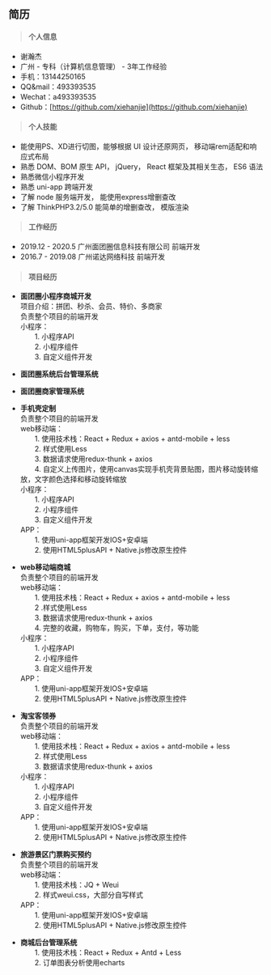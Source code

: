 ## 简历

>#### **个人信息**  

- 谢瀚杰
- 广州 - 专科（计算机信息管理） - 3年工作经验
- 手机：13144250165    
- QQ&mail：493393535
- Wechat：a493393535
- Github：[https://github.com/xiehanjie](https://github.com/xiehanjie)

>#### **个人技能**  

- 能使用PS、XD进行切图，能够根据 UI 设计还原网页， 移动端rem适配和响应式布局
- 熟悉 DOM、BOM 原生 API， jQuery， React 框架及其相关生态， ES6 语法
- 熟悉微信小程序开发 
- 熟悉 uni-app 跨端开发
- 了解 node 服务端开发， 能使用express增删查改
- 了解 ThinkPHP3.2/5.0 能简单的增删查改， 模版渲染

>#### **工作经历**  

- 2019.12 - 2020.5   广州面团圈信息科技有限公司 前端开发
- 2016.7 - 2019.08   广州诺达网络科技  前端开发

>#### **项目经历**  

- **面团圈小程序商城开发**<br/>
    项目介绍：拼团、秒杀、会员、特价、多商家<br/>
    负责整个项目的前端开发<br/>
    小程序：<br/>
    &emsp;&emsp;1. 小程序API<br/>
    &emsp;&emsp;2. 小程序组件<br/>
    &emsp;&emsp;3. 自定义组件开发<br/>
    
- **面团圈系统后台管理系统**<br/>

- **面团圈商家管理系统**<br/>

- **手机壳定制**<br/>
    负责整个项目的前端开发<br/>
    web移动端：<br/>
    &emsp;&emsp;1. 使用技术栈：React + Redux + axios + antd-mobile + less<br/>
    &emsp;&emsp;2. 样式使用Less<br/>
    &emsp;&emsp;3. 数据请求使用redux-thunk + axios<br/>
    &emsp;&emsp;4. 自定义上传图片，使用canvas实现手机壳背景贴图，图片移动旋转缩放，文字颜色选择和移动旋转缩放<br/>
    小程序：<br/>
    &emsp;&emsp;1. 小程序API<br/>
    &emsp;&emsp;2. 小程序组件<br/>
    &emsp;&emsp;3. 自定义组件开发<br/>
    APP：<br/>
    &emsp;&emsp;1. 使用uni-app框架开发IOS+安卓端<br/>
    &emsp;&emsp;2. 使用HTML5plusAPI + Native.js修改原生控件<br/>

- **web移动端商城**<br/>
    负责整个项目的前端开发<br/>
    web移动端：<br/>
    &emsp;&emsp;1. 使用技术栈：React + Redux + axios + antd-mobile + less<br/>
    &emsp;&emsp;2 .样式使用Less<br/>
    &emsp;&emsp;3. 数据请求使用redux-thunk + axios<br/>
    &emsp;&emsp;4. 完整的收藏，购物车，购买，下单，支付，等功能<br/>
    小程序：<br/>
    &emsp;&emsp;1. 小程序API<br/>
    &emsp;&emsp;2. 小程序组件<br/>
    &emsp;&emsp;3. 自定义组件开发<br/>
    APP：<br/>
    &emsp;&emsp;1. 使用uni-app框架开发IOS+安卓端<br/>
    &emsp;&emsp;2. 使用HTML5plusAPI + Native.js修改原生控件<br/>

- **淘宝客领券**<br/>
    负责整个项目的前端开发<br/>
    web移动端：<br/>
    &emsp;&emsp;1. 使用技术栈：React + Redux + axios + antd-mobile + less<br/>
    &emsp;&emsp;2. 样式使用Less<br/>
    &emsp;&emsp;3. 数据请求使用redux-thunk + axios<br/>
    小程序：<br/>
    &emsp;&emsp;1. 小程序API<br/>
    &emsp;&emsp;2. 小程序组件<br/>
    &emsp;&emsp;3. 自定义组件开发<br/>
    APP：<br/>
    &emsp;&emsp;1. 使用uni-app框架开发IOS+安卓端<br/>
    &emsp;&emsp;2. 使用HTML5plusAPI + Native.js修改原生控件<br/>

- **旅游景区门票购买预约**<br/>
    负责整个项目的前端开发<br/>
    web移动端：<br/>
    &emsp;&emsp;1. 使用技术栈：JQ + Weui<br/>
    &emsp;&emsp;2. 样式weui.css，大部分自写样式<br/>
    APP：<br/>
    &emsp;&emsp;1. 使用uni-app框架开发IOS+安卓端<br/>
    &emsp;&emsp;2. 使用HTML5plusAPI + Native.js修改原生控件<br/>

- **商城后台管理系统**<br/>
    &emsp;&emsp;1. 使用技术栈：React + Redux + Antd + Less<br/>
    &emsp;&emsp;2. 订单图表分析使用echarts<br/>
    







